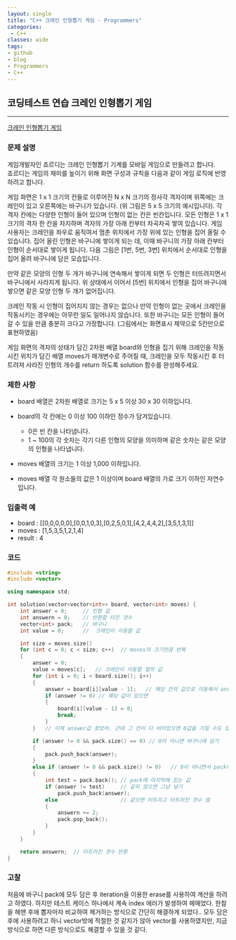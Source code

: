 ```yaml
---
layout: single
title: "C++ 크레인 인형뽑기 게임 - Programmers"
categories:
 - C++
classes: wide
tags:
- github
- blog
- Programmers
- C++
---
```

## 코딩테스트 연습 **크레인 인형뽑기 게임**
---

[크레인 인형뽑기 게임](https://programmers.co.kr/learn/courses/30/lessons/64061)

### 문제 설명

게임개발자인 죠르디는 크레인 인형뽑기 기계를 모바일 게임으로 만들려고 합니다.  
죠르디는 게임의 재미를 높이기 위해 화면 구성과 규칙을 다음과 같이 게임 로직에 반영하려고 합니다.

게임 화면은 1 x 1 크기의 칸들로 이루어진 N x N 크기의 정사각 격자이며 위쪽에는 크레인이 있고 오른쪽에는 바구니가 있습니다. (위 그림은 5 x 5 크기의 예시입니다). 각 격자 칸에는 다양한 인형이 들어 있으며 인형이 없는 칸은 빈칸입니다. 모든 인형은 1 x 1 크기의 격자 한 칸을 차지하며 격자의 가장 아래 칸부터 차곡차곡 쌓여 있습니다. 게임 사용자는 크레인을 좌우로 움직여서 멈춘 위치에서 가장 위에 있는 인형을 집어 올릴 수 있습니다. 집어 올린 인형은 바구니에 쌓이게 되는 데, 이때 바구니의 가장 아래 칸부터 인형이 순서대로 쌓이게 됩니다. 다음 그림은 [1번, 5번, 3번] 위치에서 순서대로 인형을 집어 올려 바구니에 담은 모습입니다.

만약 같은 모양의 인형 두 개가 바구니에 연속해서 쌓이게 되면 두 인형은 터뜨려지면서 바구니에서 사라지게 됩니다. 위 상태에서 이어서 [5번] 위치에서 인형을 집어 바구니에 쌓으면 같은 모양 인형 두 개가 없어집니다.

크레인 작동 시 인형이 집어지지 않는 경우는 없으나 만약 인형이 없는 곳에서 크레인을 작동시키는 경우에는 아무런 일도 일어나지 않습니다. 또한 바구니는 모든 인형이 들어갈 수 있을 만큼 충분히 크다고 가정합니다. (그림에서는 화면표시 제약으로 5칸만으로 표현하였음)

게임 화면의 격자의 상태가 담긴 2차원 배열 board와 인형을 집기 위해 크레인을 작동시킨 위치가 담긴 배열 moves가 매개변수로 주어질 때, 크레인을 모두 작동시킨 후 터트려져 사라진 인형의 개수를 return 하도록 solution 함수를 완성해주세요.

### 제한 사항

-	board 배열은 2차원 배열로 크기는 5 x 5 이상 30 x 30 이하입니다.  
-	board의 각 칸에는 0 이상 100 이하인 정수가 담겨있습니다.

	-	0은 빈 칸을 나타냅니다.  
	-	1 ~ 100의 각 숫자는 각기 다른 인형의 모양을 의미하며 같은 숫자는 같은 모양의 인형을 나타냅니다.  

-	moves 배열의 크기는 1 이상 1,000 이하입니다.

-	moves 배열 각 원소들의 값은 1 이상이며 board 배열의 가로 크기 이하인 자연수입니다.

### 입출력 예

-	board : [[0,0,0,0,0],[0,0,1,0,3],[0,2,5,0,1],[4,2,4,4,2],[3,5,1,3,1]]  
-	moves : [1,5,3,5,1,2,1,4]  
-	result : 4  

### 코드

```c++
#include <string>
#include <vector>

using namespace std;

int solution(vector<vector<int>> board, vector<int> moves) {
    int answer = 0;     // 인형 값
    int answern = 0;    // 반환할 터진 갯수
    vector<int> pack;   // 바구니
    int value = 0;      //  크레인이 이동할 값

    int size = moves.size()
    for (int c = 0; c < size; c++)  // moves의 크기만큼 반복
    {
        answer = 0;
        value = moves[c];   // 크레인이 이동할 열의 값
        for (int i = 0; i < board.size(); i++)
        {
            answer = board[i][value - 1];   // 해당 칸의 값으로 이동해서 answer값 찾기
            if (answer != 0) // 해당 값이 있으면
            {
                board[i][value - 1] = 0;
                break;
            }
        }   // 이제 answer값 찾았어. 근데 그 칸이 다 비어있으면 0값을 가질 수도 있음

        if (answer != 0 && pack.size() == 0) // 0이 아니면 바구니에 담기
        {
            pack.push_back(answer);
        }
        else if (answer != 0 && pack.size() != 0)   // 0이 아니면서 pack에 무언가 있으면 같은지 비교
        {
            int test = pack.back(); // pack에 마지막에 있는 값
            if (answer != test)     // 같지 않으면 그냥 넣기
                pack.push_back(answer);
            else                    // 같으면 터트리고 터트러진 갯수 셈
            {
                answern += 2;
                pack.pop_back();
            }
        }
    }

    return answern;  // 터트러진 갯수 반환
}
```

### 고찰

처음에 바구니 pack에 모두 담은 후 iteration을 이용한 erase를 사용하여 계산을 하려고 하였다. 하지만 테스트 케이스 하나에서 계속 index 에러가 발생하여 헤매었다. 한참을 헤맨 후에 뽑자마자 비교하여 제거하는 방식으로 간단히 해결하게 되었다.. 모두 담은 후에 사용하려고 하니 vector밖에 적절한 것 같지가 않아 vector를 사용하였지만, 지금 방식으로 하면 다른 방식으로도 해결할 수 있을 것 같다.
